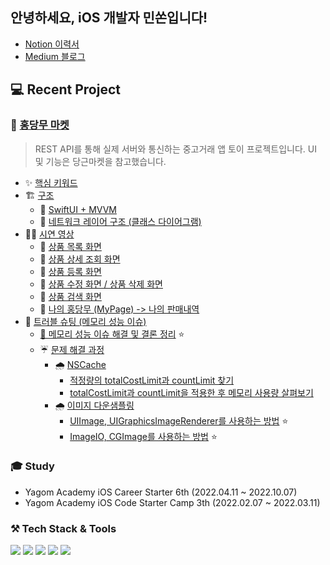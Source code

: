 ## 안녕하세요, iOS 개발자 민쏜입니다!
- [Notion 이력서](https://dev-minsson.notion.site/1628-iOS-33cc1b08424941bba81b52f0babb15e7)
- [Medium 블로그](https://minsson.medium.com)

## 💻 Recent Project
### 🥕 [홍당무 마켓](https://github.com/minsson/ios-hongdangmu-market)
> REST API를 통해 실제 서버와 통신하는 중고거래 앱 토이 프로젝트입니다.
> UI 및 기능은 당근마켓을 참고했습니다.
- ✨ [핵심 키워드](https://github.com/minsson/ios-hongdangmu-market/blob/develop/README.md#-핵심-키워드)
- 🏗️ [구조](https://github.com/minsson/ios-hongdangmu-market/blob/develop/README.md#%EF%B8%8F-구조)
  - 🏰 [SwiftUI + MVVM](https://github.com/minsson/ios-hongdangmu-market/blob/develop/README.md#-swiftui--mvvm)
  - 📡 [네트워크 레이어 구조 (클래스 다이어그램)](https://github.com/minsson/ios-hongdangmu-market/blob/develop/README.md#-네트워크-레이어-구조-클래스-다이어그램)
- 🧑‍🏫 [시연 영상](https://github.com/minsson/ios-hongdangmu-market/blob/develop/README.md#-시연-영상)
  - 📱 [상품 목록 화면](https://github.com/minsson/ios-hongdangmu-market/blob/develop/README.md#-상품-목록-화면)
  - 📱 [상품 상세 조회 화면](https://github.com/minsson/ios-hongdangmu-market/blob/develop/README.md#-상품-상세-조회-화면)
  - 📱 [상품 등록 화면](https://github.com/minsson/ios-hongdangmu-market/blob/develop/README.md#-상품-등록-화면)
  - 📱 [상품 수정 화면 / 상품 삭제 화면](https://github.com/minsson/ios-hongdangmu-market/blob/develop/README.md#-상품-수정-화면--상품-삭제-화면)
  - 📱 [상품 검색 화면](https://github.com/minsson/ios-hongdangmu-market/blob/develop/README.md#-상품-검색-화면)
  - 📱 [나의 홍당무 (MyPage) -> 나의 판매내역](https://github.com/minsson/ios-hongdangmu-market/blob/develop/README.md#-나의-홍당무-mypage---나의-판매내역)
- 🔫 [트러블 슈팅 (메모리 성능 이슈)](https://github.com/minsson/ios-hongdangmu-market/blob/develop/README.md#-트러블-슈팅-메모리-성능-이슈)
  - [🌈 메모리 성능 이슈 해결 및 결론 정리](https://github.com/minsson/ios-hongdangmu-market/blob/develop/README.md#-메모리-성능-이슈-해결-및-결론-정리) ⭐️
  - ☔️ [문제 해결 과정](https://github.com/minsson/ios-hongdangmu-market/blob/develop/README.md#%EF%B8%8F-문제-해결-과정)
    - 🌧️ [NSCache](https://github.com/minsson/ios-hongdangmu-market/blob/develop/README.md#%EF%B8%8F-nscache)
      - [적정량의 totalCostLimit과 countLimit 찾기](https://github.com/minsson/ios-hongdangmu-market/blob/develop/README.md#적정량의-totalcostlimit과-countlimit-찾기)
      - [totalCostLimit과 countLimit을 적용한 후 메모리 사용량 살펴보기](https://github.com/minsson/ios-hongdangmu-market/blob/develop/README.md#totalcostlimit과-countlimit을-적용한-후-메모리-사용량-살펴보기)
    - 🌧️ [이미지 다운샘플링](https://github.com/minsson/ios-hongdangmu-market/blob/develop/README.md#%EF%B8%8F-이미지-다운샘플링)
      - [UIImage, UIGraphicsImageRenderer를 사용하는 방법](https://github.com/minsson/ios-hongdangmu-market/blob/develop/README.md#uiimage-uigraphicsimagerenderer를-사용하는-방법) ⭐️
      - [ImageIO, CGImage를 사용하는 방법](https://github.com/minsson/ios-hongdangmu-market/blob/develop/README.md#imageio-cgimage를-사용하는-방법) ⭐️


### 🎓 Study
- Yagom Academy iOS Career Starter 6th (2022.04.11 ~ 2022.10.07)
- Yagom Academy iOS Code Starter Camp 3th (2022.02.07 ~ 2022.03.11)

### ⚒️  Tech Stack & Tools
<img src="https://img.shields.io/badge/iOS-000000?style=for-the-badge&logo=iOS&logoColor=white">  <img src="https://img.shields.io/badge/Swift-F05138?style=for-the-badge&logo=Swift&logoColor=white">  <img src="https://img.shields.io/badge/Xcode-147EFB?style=for-the-badge&logo=Xcode&logoColor=white">  <img src="https://img.shields.io/badge/Git-F05032?style=for-the-badge&logo=Git&logoColor=white">  <img src="https://img.shields.io/badge/Notion-FFFFFF?style=for-the-badge&logo=Notion&logoColor=black"> 
<br>
